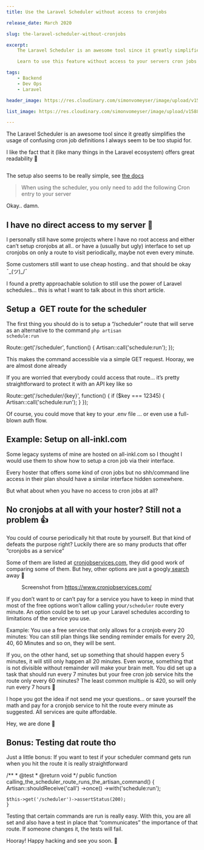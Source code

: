 ```yaml
---
title: Use the Laravel Scheduler without access to cronjobs

release_date: March 2020

slug: the-laravel-scheduler-without-cronjobs

excerpt:
    The Laravel Scheduler is an awesome tool since it greatly simplifies the usage of confusing cron job definitions I am simply not smart enough for.

    Learn to use this feature without access to your servers cron jobs on cheap hosters

tags: 
    - Backend
    - Dev Ops
    - Laravel

header_image: https://res.cloudinary.com/simonvomeyser/image/upload/v1588611629/laravel-scheduler/laravel-scheduler-list-header-image.jpg

list_image: https://res.cloudinary.com/simonvomeyser/image/upload/v1588611629/laravel-scheduler/laravel-scheduler-list-header-image.jpg

---
```



The Laravel Scheduler is an awesome tool since it greatly simplifies the usage of confusing cron job definitions I
always seem to be too stupid for.


I like the fact that it (like many things in the Laravel ecosystem) offers great readability 🙂


<figure class="wp-block-image"><img
        src="https://res.cloudinary.com/simonvomeyser/image/upload/v1552377554/laravel-scheduler/dodge-laravel-scheduler.png"
        alt="" class="wp-image-294"></figure>


The setup also seems to be really simple, see <a href="https://laravel.com/docs/5.7/scheduling#introduction">the
    docs</a>


<blockquote>
    When using the scheduler, you only need to add the following Cron entry to your server
</blockquote>



Okay.. damn.



<h2>I have no direct access to my server 🥺</h2>



I personally still have some projects where I have no root access and either can’t setup cronjobs at all.. or have a
(usually but ugly) interface to set up cronjobs on only a route to visit periodically, maybe not even every minute.




Some customers still want to use cheap hosting.. and that should be okay ¯\_(ツ)_/¯



I found a pretty approachable solution to still use the power of Laravel schedules… this is what I want to talk about
in this short article.



<h2>Setup a&nbsp; GET route for the scheduler</h2>



The first thing you should do is to setup a “/scheduler” route that will serve as an alternative to the command
<code>php artisan schedule:run</code>


<x-code>
    Route::get('/scheduler', function() {
    Artisan::call('schedule:run');
    });
</x-code>



This makes the command accessible via a simple GET request. Hooray, we are almost done already

If you are worried that everybody could access that route… it’s pretty straightforward to protect it with an API key
like so


<x-code>
    Route::get('/scheduler/{key}', function() {
    if ($key === 12345) {
    Artisan::call('schedule:run');
    }
    });
</x-code>


Of course, you could move that key to your .env file … or even use a full-blown auth flow.



<h2>Example: Setup on all-inkl.com</h2>



Some legacy systems of mine are hosted on all-inkl.com so I thought I would use them to show how to setup a cron job
via their interface.


<x-video code="CcO4Q53Mm_U" />

Every hoster that offers some kind of cron jobs but no shh/command line access in their plan should have a similar
interface hidden somewhere.



But what about when you have no access to cron jobs at all?



<h2>No cronjobs at all with your hoster? Still not a problem 👍</h2>



You could <g class="gr_ gr_9 gr-alert gr_gramm gr_inline_cards gr_run_anim Grammar multiReplace" id="9" data-gr-id="9">
    of</g> course periodically hit that route by yourself. But that kind of defeats the purpose
right? Luckily there are so many products that offer “cronjobs as a service”



Some of them are listed at <a href="https://www.cronjobservices.com/">cronjobservices.com</a>, they did good work of
comparing some of them. But hey, other options are just a googly<a
    href="https://www.google.de/search?q=cronjob+as+a+service"> search</a> away 🙂



<figure class="wp-block-image"><img
        src="https://res.cloudinary.com/simonvomeyser/image/upload/v1553756347/laravel-scheduler/Screenshot_2019-03-28_at_07.56.20.png"
        alt="">
    <figcaption>Screenshot from <a href="https://www.cronjobservices.com/">https://www.cronjobservices.com/</a>
    </figcaption>
</figure>



If you don’t want to or can’t pay for a service you have to keep in mind that most of the free options won’t allow
calling your<code>/scheduler</code> route every minute. An option could be to set up your Laravel schedules
according to limitations of the service you use.



Example: You use a free service that only allows for a cronjob every 20 minutes: You can still plan things like
sending reminder emails for every 20, 40, 60 Minutes and so on, they will be sent.



If you, on the other hand, set up something that should happen every 5 minutes, it will still only happen all 20
minutes. Even worse, something that is not divisible without remainder will make your brain melt. You did set up a
task that should run every 7 minutes but your free cron job service hits the route only every 60 minutes? The least
common multiple is 420, so will only run every 7 hours 🤯


I hope you got the idea if not send me your questions… or save yourself the math and pay for a cronjob service to hit
the route every minute as suggested. All services are quite affordable.



Hey, we are done 🙂



<h2>Bonus: Testing dat route tho</h2>



Just a little bonus: If you want to test if your scheduler command gets run when you hit the route it is really
straightforward


<x-code>
    /**
    * @test
    * @return void
    */
    public function calling_the_scheduler_route_runs_the_artisan_command()
    {
    Artisan::shouldReceive('call')
    ->once()
    ->with('schedule:run');

    $this->get('/scheduler')->assertStatus(200);
    }
</x-code>


Testing that certain commands are run is really easy. With this, you are all set and also have a test in place that
“communicates” the importance of that route. If someone changes it, the tests will fail.



Hooray! Happy hacking and see you soon. 🙂